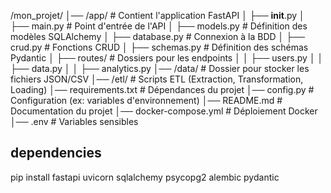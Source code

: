 /mon_projet/
│── /app/                  # Contient l'application FastAPI
│   ├── __init__.py
│   ├── main.py            # Point d'entrée de l'API
│   ├── models.py          # Définition des modèles SQLAlchemy
│   ├── database.py        # Connexion à la BDD
│   ├── crud.py            # Fonctions CRUD
│   ├── schemas.py         # Définition des schémas Pydantic
│   ├── routes/            # Dossiers pour les endpoints
│   │   ├── users.py
│   │   ├── data.py
│   │   ├── analytics.py
│── /data/                 # Dossier pour stocker les fichiers JSON/CSV
│── /etl/                  # Scripts ETL (Extraction, Transformation, Loading)
│── requirements.txt       # Dépendances du projet
│── config.py              # Configuration (ex: variables d'environnement)
│── README.md              # Documentation du projet
│── docker-compose.yml     # Déploiement Docker
│── .env                   # Variables sensibles



## dependencies
pip install fastapi uvicorn sqlalchemy psycopg2 alembic pydantic
